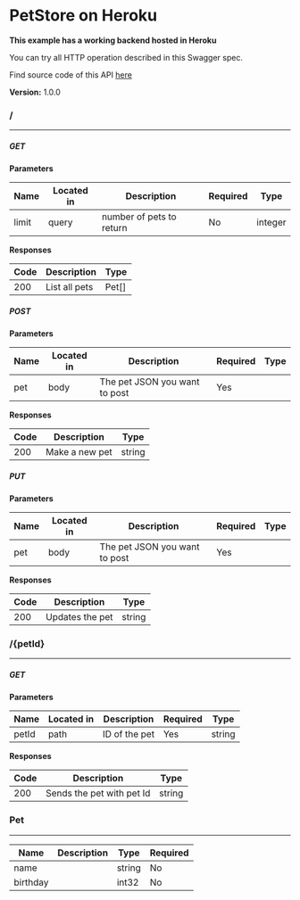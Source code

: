 PetStore on Heroku
==================
**This example has a working backend hosted in Heroku**

You can try all HTTP operation described in this Swagger spec.

Find source code of this API [here](https://github.com/mohsen1/petstore-api)


**Version:** 1.0.0

### /
---
##### ***GET***
**Parameters**

| Name | Located in | Description | Required | Type |
| ---- | ---------- | ----------- | -------- | ---- |
| limit | query | number of pets to return | No | integer |

**Responses**

| Code | Description | Type |
| ---- | ----------- | ---- |
| 200 | List all pets  | Pet[] |

##### ***POST***
**Parameters**

| Name | Located in | Description | Required | Type |
| ---- | ---------- | ----------- | -------- | ---- |
| pet | body | The pet JSON you want to post | Yes |  |

**Responses**

| Code | Description | Type |
| ---- | ----------- | ---- |
| 200 | Make a new pet  | string |

##### ***PUT***
**Parameters**

| Name | Located in | Description | Required | Type |
| ---- | ---------- | ----------- | -------- | ---- |
| pet | body | The pet JSON you want to post | Yes |  |

**Responses**

| Code | Description | Type |
| ---- | ----------- | ---- |
| 200 | Updates the pet  | string |

### /{petId}
---
##### ***GET***
**Parameters**

| Name | Located in | Description | Required | Type |
| ---- | ---------- | ----------- | -------- | ---- |
| petId | path | ID of the pet | Yes | string |

**Responses**

| Code | Description | Type |
| ---- | ----------- | ---- |
| 200 | Sends the pet with pet Id  | string |

### Pet
---
| Name | Description | Type | Required |
| ---- | ----------- | ---- | -------- |
| name |  | string | No |
| birthday |  | int32 | No |